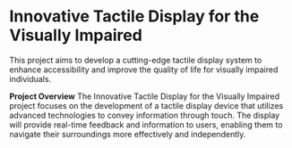 # Innovative Tactile Display for the Visually Impaired
This project aims to develop a cutting-edge tactile display system to enhance accessibility and improve the quality of life for visually impaired individuals.

**Project Overview**
The Innovative Tactile Display for the Visually Impaired project focuses on the development of a tactile display device that utilizes advanced technologies to convey information through touch. The display will provide real-time feedback and information to users, enabling them to navigate their surroundings more effectively and independently.
